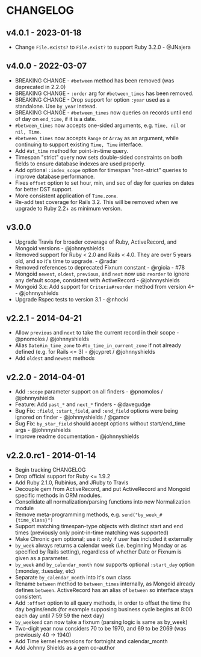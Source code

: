 # CHANGELOG

## v4.0.1 - 2023-01-18

* Change `File.exists?` to `File.exist?` to support Ruby 3.2.0 - @JNajera

## v4.0.0 - 2022-03-07

* BREAKING CHANGE - `#between` method has been removed (was deprecated in 2.2.0)
* BREAKING CHANGE - `:order` arg for `#between_times` has been removed.
* BREAKING CHANGE - Drop support for option `:year` used as a standalone. Use `by_year` instead.
* BREAKING CHANGE - `#between_times` now queries on records until end of day on `end_time`, if it is a date.
* `#between_times` now accepts one-sided arguments, e.g. `Time, nil` or `nil, Time`.
* `#between_times` now accepts `Range` or `Array` as an argument, while continuing to support existing `Time, Time` interface.
* Add `#at_time` method for point-in-time query.
* Timespan "strict" query now sets double-sided constraints on both fields to ensure database indexes are used properly.
* Add optional `:index_scope` option for timespan "non-strict" queries to improve database performance.
* Fixes `offset` option to set hour, min, and sec of day for queries on dates for better DST support.
* More consistent application of `Time.zone`.
* Re-add test coverage for Rails 3.2. This will be removed when we upgrade to Ruby 2.2+ as minimum version.

## v3.0.0

* Upgrade Travis for broader coverage of Ruby, ActiveRecord, and Mongoid versions - @johnnyshields
* Removed support for Ruby < 2.0 and Rails < 4.0. They are over 5 years old, and so it's time to upgrade. - @radar
* Removed references to deprecated Fixnum constant - @rgioia - #78
* Mongoid `newest`, `oldest`, `previous`, and `next` now use `reorder` to ignore any default scope, consistent with ActiveRecord - @johnnyshields
* Mongoid 3.x: Add support for `Criteria#reorder` method from version 4+ - @johnnyshields
* Upgrade Rspec tests to version 3.1 - @nhocki

## v2.2.1 - 2014-04-21

* Allow `previous` and `next` to take the current record in their scope - @pnomolos / @johnnyshields
* Alias `Date#in_time_zone` to `#to_time_in_current_zone` if not already defined (e.g. for Rails <= 3) - @jcypret / @johnnyshields
* Add `oldest` and `newest` methods

## v2.2.0 - 2014-04-01

* Add `:scope` parameter support on all finders - @pnomolos / @johnnyshields
* Feature: Add `past_*` and `next_*` finders - @davegudge
* Bug Fix: `:field`, `:start_field`, and `:end_field` options were being ignored on finder - @johnnyshields / @gamov
* Bug Fix: `by_star_field` should accept options without start/end_time args - @johnnyshields
* Improve readme documentation - @johnnyshields

## v2.2.0.rc1 - 2014-01-14

* Begin tracking CHANGELOG
* Drop official support for Ruby <= 1.9.2
* Add Ruby 2.1.0, Rubinius, and JRuby to Travis
* Decouple gem from ActiveRecord, and put ActiveRecord and Mongoid specific methods in ORM modules.
* Consolidate all normalization/parsing functions into new Normalization module
* Remove meta-programming methods, e.g. `send("by_week_#{time_klass}")`
* Support matching timespan-type objects with distinct start and end times (previously only point-in-time matching was supported)
* Make Chronic gem optional; use it only if user has included it externally
* `by_week` always returns a calendar week (i.e. beginning Monday or as specified by Rails setting), regardless of whether Date or Fixnum is given as a parameter.
* `by_week` and `by_calendar_month` now supports optional `:start_day` option (:monday, :tuesday, etc)
* Separate `by_calendar_month` into it's own class
* Rename `between` method to `between_times` internally, as Mongoid already defines `between`. ActiveRecord has an alias of `between` so interface stays consistent.
* Add `:offset` option to all query methods, in order to offset the time the day begins/ends (for example supposing business cycle begins at 8:00 each day until 7:59:59 the next day)
* `by_weekend` can now take a fixnum (parsing logic is same as by_week)
* Two-digit year now considers 70 to be 1970, and 69 to be 2069 (was previously 40 -> 1940)
* Add Time kernel extensions for fortnight and calendar_month
* Add Johnny Shields as a gem co-author
